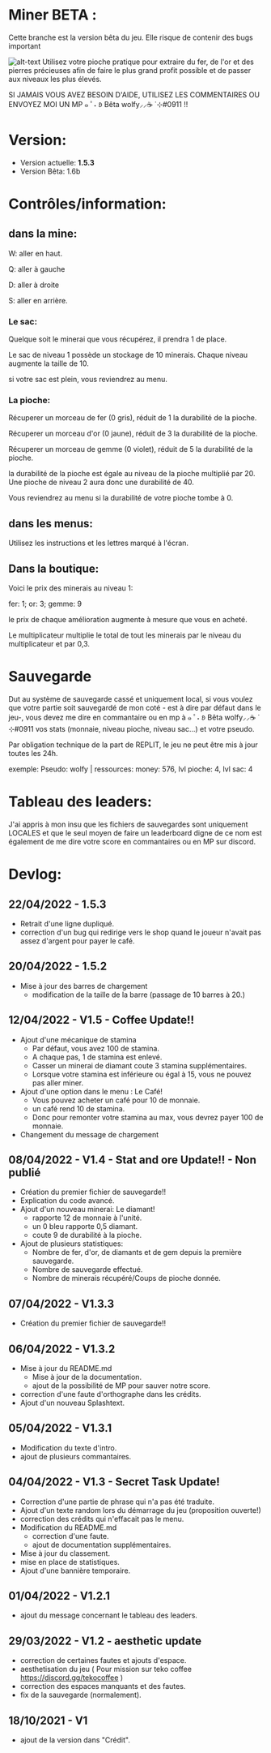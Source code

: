 # Miner BETA :

Cette branche est la version bêta du jeu. Elle risque de contenir des bugs important

![alt-text](https://i.imgur.com/oa0Dov2.png)
Utilisez votre pioche pratique pour extraire du fer, de l'or et des pierres précieuses afin de faire le plus grand profit possible et de passer aux niveaux les plus élevés. 

SI JAMAIS VOUS AVEZ BESOIN D'AIDE, UTILISEZ LES COMMENTAIRES OU ENVOYEZ MOI UN MP ๑ ﾟ˖ 𑄻 Bêta wolfy⸝⸝☕ ̇ ⊹#0911 !!


# Version: 

- Version actuelle: **1.5.3**
- Version Bêta: 1.6b

# Contrôles/information: 
## dans la mine: 
W: aller en haut.

Q: aller à gauche

D: aller à droite

S: aller en arrière.

### Le sac: 

Quelque soit le minerai que vous récupérez, il prendra 1 de place.

Le sac de niveau 1 possède un stockage de 10 minerais. Chaque niveau augmente la taille de 10. 

si votre sac est plein, vous reviendrez au menu.

### La pioche:

Récuperer un morceau de fer (0 gris), réduit de 1 la durabilité de la pioche.

Récuperer un morceau d'or (0 jaune), réduit de 3 la durabilité de la pioche.

Récuperer un morceau de gemme (0 violet), réduit de 5 la durabilité de la pioche.

la durabilité de la pioche est égale au niveau de la pioche multiplié par 20. Une pioche de niveau 2 aura donc une durabilité de 40.

Vous reviendrez au menu si la durabilité de votre pioche tombe à 0. 

## dans les menus: 
Utilisez les instructions et les lettres marqué à l'écran.

## Dans la boutique: 

Voici le prix des minerais au niveau 1: 

fer: 1;
or: 3;
gemme: 9

le prix de chaque amélioration augmente à mesure que vous en acheté.

Le multiplicateur multiplie le total de tout les minerais par le niveau du multiplicateur et par 0,3. 

# Sauvegarde

Dut au système de sauvegarde cassé et uniquement local, si vous voulez que votre partie soit sauvegardé de mon coté - est à dire par défaut dans le jeu-, vous devez me dire en commantaire ou en mp à ๑ ﾟ˖ 𑄻 Bêta wolfy⸝⸝☕ ̇ ⊹#0911 vos stats (monnaie, niveau pioche, niveau sac...) et votre pseudo.

Par obligation technique de la part de REPLIT, le jeu ne peut être mis à jour toutes les 24h. 

exemple: Pseudo: wolfy | ressources: money: 576, lvl pioche: 4, lvl sac: 4

# Tableau des leaders: 

J'ai appris à mon insu que les fichiers de sauvegardes sont uniquement LOCALES et que le seul moyen de faire un leaderboard digne de ce nom est également de me dire votre score en commantaires ou en MP sur discord. 

# Devlog: 

## 22/04/2022 - 1.5.3
- Retrait d'une ligne dupliqué.
- correction d'un bug qui redirige vers le shop quand le joueur n'avait pas assez d'argent pour payer le café.

## 20/04/2022 - 1.5.2
- Mise à jour des barres de chargement
  - modification de la taille de la barre (passage de 10 barres à 20.)

## 12/04/2022 - V1.5 - Coffee Update!!
- Ajout d'une mécanique de stamina
  - Par défaut, vous avez 100 de stamina.
  - A chaque pas, 1 de stamina est enlevé.
  - Casser un minerai de diamant coute 3 stamina supplémentaires.
  - Lorsque votre stamina est inférieure ou égal à 15, vous ne pouvez pas aller miner.
- Ajout d'une option dans le menu : Le Café!
  - Vous pouvez acheter un café pour 10 de monnaie.
  - un café rend 10 de stamina.
  - Donc pour remonter votre stamina au max, vous devrez payer 100 de monnaie.
- Changement du message de chargement

## 08/04/2022 - V1.4 - Stat and ore Update!! - Non publié
- Création du premier fichier de sauvegarde!!
- Explication du code avancé.
- Ajout d'un nouveau minerai: Le diamant!
  - rapporte 12 de monnaie à l'unité.
  - un 0 bleu rapporte 0,5 diamant. 
  - coute 9 de durabilité à la pioche.
- Ajout de plusieurs statistiques:
  - Nombre de fer, d'or, de diamants et de gem depuis la première sauvegarde.
  - Nombre de sauvegarde effectué. 
  - Nombre de minerais récupéré/Coups de pioche donnée.



## 07/04/2022 - V1.3.3
- Création du premier fichier de sauvegarde!!

## 06/04/2022 - V1.3.2
- Mise à jour du README.md
    - Mise à jour de la documentation.
    - ajout de la possibilité de MP pour sauver notre score. 
- correction d'une faute d'orthographe dans les crédits. 
- Ajout d'un nouveau Splashtext. 

## 05/04/2022 - V1.3.1
- Modification du texte d'intro.
- ajout de plusieurs commantaires.

## 04/04/2022 - V1.3 - Secret Task Update!
- Correction d'une partie de phrase qui n'a pas été traduite.
- Ajout d'un texte random lors du démarrage du jeu (proposition ouverte!)
- correction des crédits qui n'effacait pas le menu. 
- Modification du README.md
  - correction d'une faute.
  - ajout de documentation supplémentaires.
- Mise à jour du classement.
- mise en place de statistiques.
- Ajout d'une bannière temporaire. 

## 01/04/2022 - V1.2.1
- ajout du message concernant le tableau des leaders. 

## 29/03/2022 - V1.2 - aesthetic update
- correction de certaines fautes et ajouts d'espace.
- aesthetisation du jeu ( Pour mission sur teko coffee https://discord.gg/tekocoffee )
- correction des espaces manquants et des fautes.
- fix de la sauvegarde (normalement).

## 18/10/2021 - V1
- ajout de la version dans "Crédit".